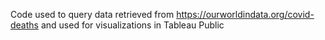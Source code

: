 Code used to query data retrieved from https://ourworldindata.org/covid-deaths and used for visualizations in Tableau Public
